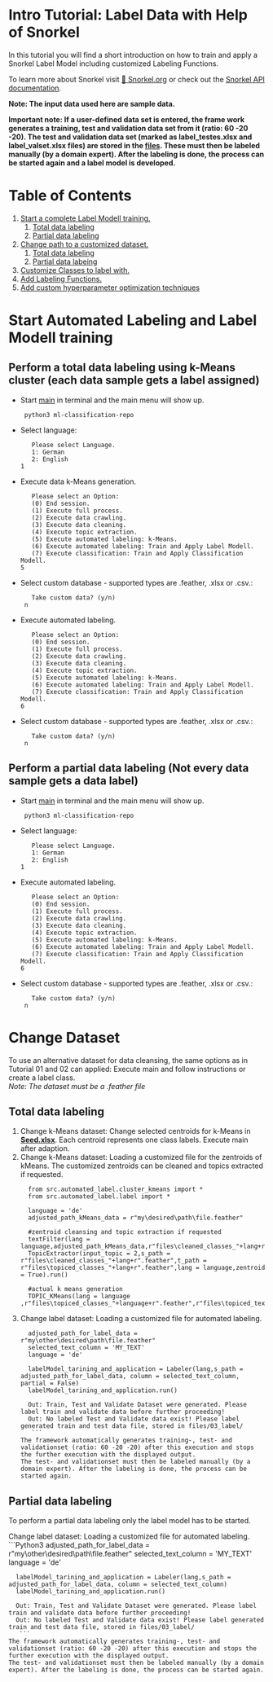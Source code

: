 # Intro Tutorial: Label Data with Help of Snorkel

In this tutorial you will find a short introduction on how to train and apply a Snorkel Label Model including customized Labeling Functions.

To learn more about Snorkel visit [🚀 Snorkel.org](https://snorkel.org) or check out the [Snorkel API documentation](https://snorkel.readthedocs.io/).  

**Note: The input data used here are sample data.**  
  

**Important note: If a user-defined data set is entered, the frame work generates a training, test and validation data set from it (ratio: 60 -20 -20). The test and validation data set (marked as label_testes.xlsx and label_valset.xlsx files) are stored in the [files](https://github.com/LGHDM/ml-classification-repo/blob/main/files/03_label/). These must then be labeled manually (by a domain expert). After the labeling is done, the process can be started again and a label model is developed.**

# Table of Contents
1. [Start a complete Label Modell training.](#start-automated-labeling-and-label-modell-training)
    1. [Total data labeling](#perform-a-total-data-labeling-using-k-means-cluster-each-data-sample-gets-a-label-assigned)
    2. [Partial data labeling](#perform-a-partial-data-labeling-not-every-data-sample-gets-a-data-label)
2. [Change path to a customized dataset.](#change-dataset)
    1. [Total data labeling](#total-data-labeling)
    2. [Partial data labeing](#partial-data-labeling)
3. [Customize Classes to label with.]()
4. [Add Labeling Functions.]()
5. [Add custom hyperparameter optimization techniques]()


# Start Automated Labeling and Label Modell training

## Perform a total data labeling using k-Means cluster (each data sample gets a label assigned)
* Start [main](https://github.com/LGHDM/ml-classification-repo/blob/main/__main__.py) in terminal and the main menu will show up.
  ```console
   python3 ml-classification-repo
  ```
* Select language: 
   ```Python3
      Please select Language.
      1: German 
      2: English
   1
   ```
* Execute data k-Means generation.
   ```Python3
      Please select an Option:
      (0) End session.
      (1) Execute full process.
      (2) Execute data crawling.
      (3) Execute data cleaning.
      (4) Execute topic extraction.
      (5) Execute automated labeling: k-Means. 
      (6) Execute automated labeling: Train and Apply Label Modell.
      (7) Execute classification: Train and Apply Classification Modell.
   5
   ```
* Select custom database - supported types are .feather, .xlsx or .csv.:
   ```Python3
      Take custom data? (y/n)
    n
   ```
* Execute  automated labeling.
   ```Python3
      Please select an Option:
      (0) End session.
      (1) Execute full process.
      (2) Execute data crawling.
      (3) Execute data cleaning.
      (4) Execute topic extraction.
      (5) Execute automated labeling: k-Means. 
      (6) Execute automated labeling: Train and Apply Label Modell.
      (7) Execute classification: Train and Apply Classification Modell.
   6
   ```
* Select custom database - supported types are .feather, .xlsx or .csv.:
   ```Python3
      Take custom data? (y/n)
    n
   ```
## Perform a partial data labeling (Not every data sample gets a data label)
* Start [main](https://github.com/LGHDM/ml-classification-repo/blob/main/__main__.py) in terminal and the main menu will show up.
  ```console
   python3 ml-classification-repo
  ```
* Select language: 
   ```Python3
      Please select Language.
      1: German 
      2: English
   1
   ```
* Execute automated labeling.
   ```Python3
      Please select an Option:
      (0) End session.
      (1) Execute full process.
      (2) Execute data crawling.
      (3) Execute data cleaning.
      (4) Execute topic extraction.
      (5) Execute automated labeling: k-Means. 
      (6) Execute automated labeling: Train and Apply Label Modell.
      (7) Execute classification: Train and Apply Classification Modell.
   6
   ```
* Select custom database - supported types are .feather, .xlsx or .csv.:
   ```Python3
      Take custom data? (y/n)
    n
   ```


# Change Dataset
To use an alternative dataset for data cleansing, the same options as in Tutorial 01 and 02 can applied: Execute main and follow instructions or create a label class.  
*Note: The dataset must be a .feather file*  

## Total data labeling
1. Change k-Means dataset: Change selected centroids for k-Means in [**Seed.xlsx**](https://github.com/LGHDM/ml-classification-repo/blob/main/files/Seed.xlsx). Each centroid represents one class labels. Execute main after adaption.
2. Change k-Means dataset: Loading a customized file for the zentroids of kMeans. The customized zentroids can be cleaned and topics extracted if requested.
    ```Python3
      from src.automated_label.cluster_kmeans import *
      from src.automated_label.label import *

      language = 'de'
      adjusted_path_kMeans_data = r"my\desired\path\file.feather"
      
      #zentroid cleansing and topic extraction if requested
      textFilter(lang = language,adjusted_path_kMeans_data,r"files\cleaned_classes_"+lang+r".feather").run() 
      TopicExtractor(input_topic = 2,s_path = r"files\cleaned_classes_"+lang+r".feather",t_path = r"files\topiced_classes_"+lang+r".feather",lang = language,zentroid = True).run()
      
      #actual k means generation
      TOPIC_KMeans(lang = language ,r"files\topiced_classes_"+language+r".feather",r"files\topiced_texts_"+language+r".feather").run()
   ```
3. Change label dataset: Loading a customized file for automated labeling.
    ```Python3
      adjusted_path_for_label_data = r"my\other\desired\path\file.feather"
      selected_text_column = 'MY_TEXT'
      language = 'de'

      labelModel_tarining_and_application = Labeler(lang,s_path = adjusted_path_for_label_data, column = selected_text_column, partial = False)
      labelModel_tarining_and_application.run()

      Out: Train, Test and Validate Dataset were generated. Please label train and validate data before further proceeding!
      Out: No labeled Test and Validate data exist! Please label generated train and test data file, stored in files/03_label/
       ```
    The framework automatically generates training-, test- and validationset (ratio: 60 -20 -20) after this execution and stops the further execution with the displayed output.  
    The test- and validationset must then be labeled manually (by a domain expert). After the labeling is done, the process can be started again.

## Partial data labeling
To perform a partial data labeling only the label model has to be started.

Change label dataset: Loading a customized file for automated labeling.
    ```Python3
      adjusted_path_for_label_data = r"my\other\desired\path\file.feather"
      selected_text_column = 'MY_TEXT'
      language = 'de'

      labelModel_tarining_and_application = Labeler(lang,s_path = adjusted_path_for_label_data, column = selected_text_column)
      labelModel_tarining_and_application.run()

      Out: Train, Test and Validate Dataset were generated. Please label train and validate data before further proceeding!
      Out: No labeled Test and Validate data exist! Please label generated train and test data file, stored in files/03_label/
       ```
    The framework automatically generates training-, test- and validationset (ratio: 60 -20 -20) after this execution and stops the further execution with the displayed output.  
    The test- and validationset must then be labeled manually (by a domain expert). After the labeling is done, the process can be started again.